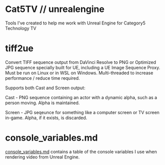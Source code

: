 # Cat5TV // unrealengine
Tools I've created to help me work with Unreal Engine for Category5 Technology TV

tiff2ue
=======

Convert TIFF sequence output from DaVinci Resolve to PNG or Optimized JPG sequence specially built for UE, including a UE Image Sequence Proxy. Must be run on Linux or in WSL on Windows. Multi-threaded to increase performance / reduce time required.

Supports both Cast and Screen output:

Cast - PNG sequence containing an actor with a dynamic alpha, such as a person moving. Alpha is maintained.

Screen - JPG seqeunce for something like a computer screen or TV screen in-game. Alpha, if it exists, is discarded.

console_variables.md
====================

[console_variables.md](console_variables.md) contains a table of the console variables I use when rendering video from Unreal Engine.
